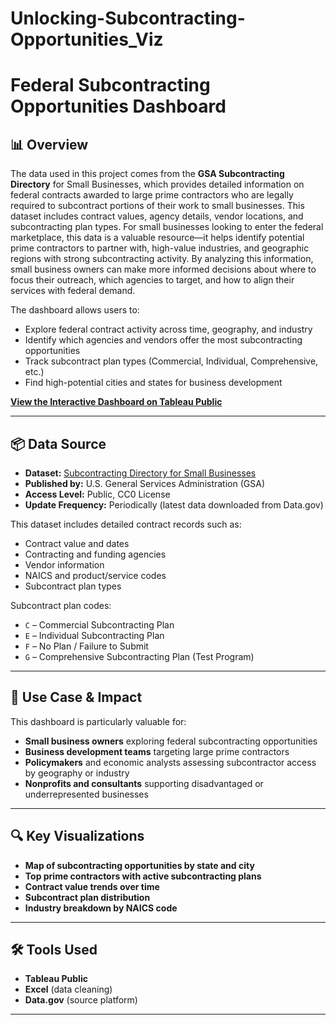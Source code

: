 # Unlocking-Subcontracting-Opportunities_Viz
# Federal Subcontracting Opportunities Dashboard

## 📊 Overview

The data used in this project comes from the **GSA Subcontracting Directory** for Small Businesses, which provides detailed information on federal contracts awarded to large prime contractors who are legally required to subcontract portions of their work to small businesses. This dataset includes contract values, agency details, vendor locations, and subcontracting plan types. For small businesses looking to enter the federal marketplace, this data is a valuable resource—it helps identify potential prime contractors to partner with, high-value industries, and geographic regions with strong subcontracting activity. By analyzing this information, small business owners can make more informed decisions about where to focus their outreach, which agencies to target, and how to align their services with federal demand.

The dashboard allows users to:
- Explore federal contract activity across time, geography, and industry
- Identify which agencies and vendors offer the most subcontracting opportunities
- Track subcontract plan types (Commercial, Individual, Comprehensive, etc.)
- Find high-potential cities and states for business development

 **[View the Interactive Dashboard on Tableau Public](https://public.tableau.com/views/SubcontractingDirectoryforSmallBusinesses/UnlockingSubcontractingOpportunities?:language=en-GB&:sid=&:redirect=auth&:display_count=n&:origin=viz_share_link)**

---

## 📦 Data Source

- **Dataset:** [Subcontracting Directory for Small Businesses](https://catalog.data.gov/dataset/subcontracting-directory-for-small-businesses)
- **Published by:** U.S. General Services Administration (GSA)
- **Access Level:** Public, CC0 License
- **Update Frequency:** Periodically (latest data downloaded from Data.gov)

This dataset includes detailed contract records such as:
- Contract value and dates
- Contracting and funding agencies
- Vendor information
- NAICS and product/service codes
- Subcontract plan types

Subcontract plan codes:
- `C` – Commercial Subcontracting Plan  
- `E` – Individual Subcontracting Plan  
- `F` – No Plan / Failure to Submit  
- `G` – Comprehensive Subcontracting Plan (Test Program)

---

## 🎯 Use Case & Impact

This dashboard is particularly valuable for:
- **Small business owners** exploring federal subcontracting opportunities
- **Business development teams** targeting large prime contractors
- **Policymakers** and economic analysts assessing subcontractor access by geography or industry
- **Nonprofits and consultants** supporting disadvantaged or underrepresented businesses

---

## 🔍 Key Visualizations

-  **Map of subcontracting opportunities by state and city**
-  **Top prime contractors with active subcontracting plans**
-  **Contract value trends over time**
-  **Subcontract plan distribution**
-  **Industry breakdown by NAICS code**

---

## 🛠️ Tools Used

- **Tableau Public**
- **Excel** (data cleaning)
- **Data.gov** (source platform)

---
